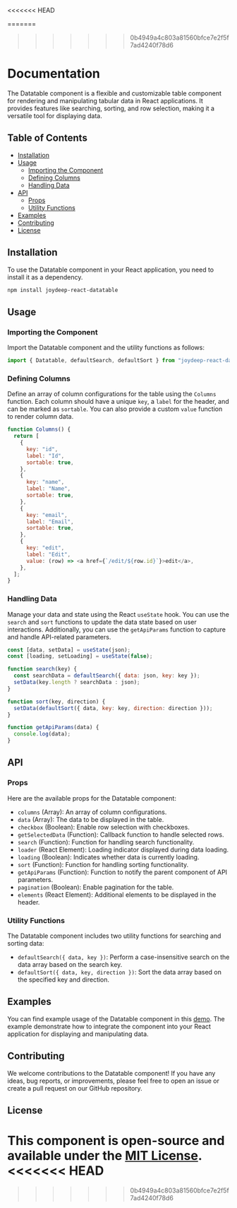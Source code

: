 
<<<<<<< HEAD

=======
>>>>>>> 0b4949a4c803a81560bfce7e2f5f7ad4240f78d6
# Documentation

The Datatable component is a flexible and customizable table component for rendering and manipulating tabular data in React applications. It provides features like searching, sorting, and row selection, making it a versatile tool for displaying data.

## Table of Contents
- [Installation](#installation)
- [Usage](#usage)
  - [Importing the Component](#importing-the-component)
  - [Defining Columns](#defining-columns)
  - [Handling Data](#handling-data)
- [API](#api)
  - [Props](#props)
  - [Utility Functions](#utility-functions)
- [Examples](#examples)
- [Contributing](#contributing)
- [License](#license)

## Installation

To use the Datatable component in your React application, you need to install it as a dependency.

```bash
npm install joydeep-react-datatable
```

## Usage

### Importing the Component

Import the Datatable component and the utility functions as follows:

```javascript
import { Datatable, defaultSearch, defaultSort } from "joydeep-react-datatable";
```

### Defining Columns

Define an array of column configurations for the table using the `Columns` function. Each column should have a unique `key`, a `label` for the header, and can be marked as `sortable`. You can also provide a custom `value` function to render column data.

```javascript
function Columns() {
  return [
    {
      key: "id",
      label: "Id",
      sortable: true,
    },
    {
      key: "name",
      label: "Name",
      sortable: true,
    },
    {
      key: "email",
      label: "Email",
      sortable: true,
    },
    {
      key: "edit",
      label: "Edit",
      value: (row) => <a href={`/edit/${row.id}`}>edit</a>,
    },
  ];
}
```

### Handling Data

Manage your data and state using the React `useState` hook. You can use the `search` and `sort` functions to update the data state based on user interactions. Additionally, you can use the `getApiParams` function to capture and handle API-related parameters.

```javascript
const [data, setData] = useState(json);
const [loading, setLoading] = useState(false);

function search(key) {
  const searchData = defaultSearch({ data: json, key: key });
  setData(key.length ? searchData : json);
}

function sort(key, direction) {
  setData(defaultSort({ data, key: key, direction: direction }));
}

function getApiParams(data) {
  console.log(data);
}
```



## API

### Props

Here are the available props for the Datatable component:

- `columns` (Array): An array of column configurations.
- `data` (Array): The data to be displayed in the table.
- `checkbox` (Boolean): Enable row selection with checkboxes.
- `getSelectedData` (Function): Callback function to handle selected rows.
- `search` (Function): Function for handling search functionality.
- `loader` (React Element): Loading indicator displayed during data loading.
- `loading` (Boolean): Indicates whether data is currently loading.
- `sort` (Function): Function for handling sorting functionality.
- `getApiParams` (Function): Function to notify the parent component of API parameters.
- `pagination` (Boolean): Enable pagination for the table.
- `elements` (React Element): Additional elements to be displayed in the header.
### Utility Functions

The Datatable component includes two utility functions for searching and sorting data:

- `defaultSearch({ data, key })`: Perform a case-insensitive search on the data array based on the search key.
- `defaultSort({ data, key, direction })`: Sort the data array based on the specified key and direction.

## Examples

You can find example usage of the Datatable component in this  [demo](https://github.com/joydeep-bhowmik/react-datatable/blob/main/tests/Demo.jsx). The example demonstrate how to integrate the component into your React application for displaying and manipulating data.

## Contributing

We welcome contributions to the Datatable component! If you have any ideas, bug reports, or improvements, please feel free to open an issue or create a pull request on our GitHub repository.

## License

This component is open-source and available under the [MIT License](LICENSE).
<<<<<<< HEAD
=======

>>>>>>> 0b4949a4c803a81560bfce7e2f5f7ad4240f78d6
